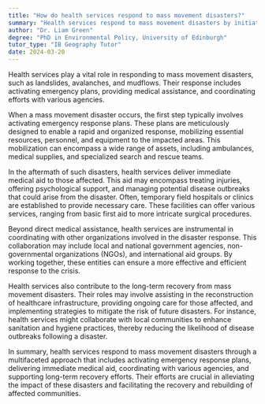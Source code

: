 ```yaml
---
title: "How do health services respond to mass movement disasters?"
summary: "Health services respond to mass movement disasters by initiating emergency response plans, providing medical aid, and coordinating with other agencies."
author: "Dr. Liam Green"
degree: "PhD in Environmental Policy, University of Edinburgh"
tutor_type: "IB Geography Tutor"
date: 2024-03-20
---
```


Health services play a vital role in responding to mass movement disasters, such as landslides, avalanches, and mudflows. Their response includes activating emergency plans, providing medical assistance, and coordinating efforts with various agencies.

When a mass movement disaster occurs, the first step typically involves activating emergency response plans. These plans are meticulously designed to enable a rapid and organized response, mobilizing essential resources, personnel, and equipment to the impacted areas. This mobilization can encompass a wide range of assets, including ambulances, medical supplies, and specialized search and rescue teams.

In the aftermath of such disasters, health services deliver immediate medical aid to those affected. This aid may encompass treating injuries, offering psychological support, and managing potential disease outbreaks that could arise from the disaster. Often, temporary field hospitals or clinics are established to provide necessary care. These facilities can offer various services, ranging from basic first aid to more intricate surgical procedures.

Beyond direct medical assistance, health services are instrumental in coordinating with other organizations involved in the disaster response. This collaboration may include local and national government agencies, non-governmental organizations (NGOs), and international aid groups. By working together, these entities can ensure a more effective and efficient response to the crisis.

Health services also contribute to the long-term recovery from mass movement disasters. Their roles may involve assisting in the reconstruction of healthcare infrastructure, providing ongoing care for those affected, and implementing strategies to mitigate the risk of future disasters. For instance, health services might collaborate with local communities to enhance sanitation and hygiene practices, thereby reducing the likelihood of disease outbreaks following a disaster.

In summary, health services respond to mass movement disasters through a multifaceted approach that includes activating emergency response plans, delivering immediate medical aid, coordinating with various agencies, and supporting long-term recovery efforts. Their efforts are crucial in alleviating the impact of these disasters and facilitating the recovery and rebuilding of affected communities.
    